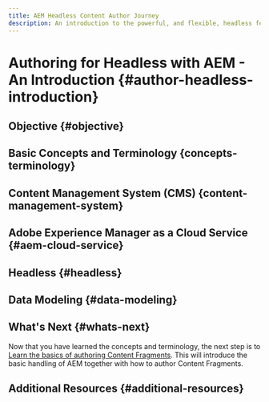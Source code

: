 ```yaml
---
title: AEM Headless Content Author Journey
description: An introduction to the powerful, and flexible, headless features of Adobe Experience Manager as a Cloud Service, and how to author content for your project.
---
```


# Authoring for Headless with AEM - An Introduction {#author-headless-introduction}

## Objective {#objective}

## Basic Concepts and Terminology {concepts-terminology}

## Content Management System (CMS) {content-management-system}

## Adobe Experience Manager as a Cloud Service {#aem-cloud-service}

## Headless {#headless}

## Data Modeling {#data-modeling}

## What's Next {#whats-next}

Now that you have learned the concepts and terminology, the next step is to [Learn the basics of authoring Content Fragments](basics.md). This will introduce the basic handling of AEM together with how to author Content Fragments.

## Additional Resources {#additional-resources}